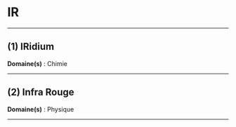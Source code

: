# IR

--------------------

## (1) IRidium

**Domaine(s)** : Chimie

--------------------

## (2) Infra Rouge

**Domaine(s)** : Physique

--------------------